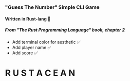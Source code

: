 ### "Guess The Number" Simple CLI Game
#### Written in Rust-lang 🦀
##### From "The Rust Programming Language" book, chapter 2

- Add terminal color for aesthetic ✅
- Add player name ✅
- Add score ✅

# R U S T A C E A N
